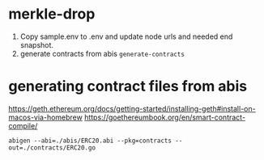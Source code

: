 # merkle-drop


1. Copy sample.env to .env and update node urls and needed end snapshot.
2. generate contracts from abis `generate-contracts`
 

# generating contract files from abis
https://geth.ethereum.org/docs/getting-started/installing-geth#install-on-macos-via-homebrew
https://goethereumbook.org/en/smart-contract-compile/

```
abigen --abi=./abis/ERC20.abi --pkg=contracts --out=./contracts/ERC20.go
```